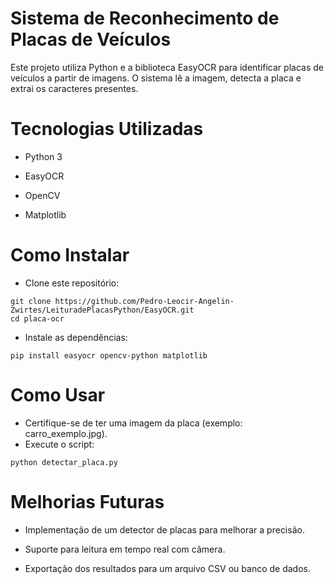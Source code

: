 # Sistema de Reconhecimento de Placas de Veículos

Este projeto utiliza Python e a biblioteca EasyOCR para identificar placas de veículos a partir de imagens. O sistema lê a imagem, detecta a placa e extrai os caracteres presentes.

# Tecnologias Utilizadas

- Python 3

- EasyOCR

- OpenCV

- Matplotlib

# Como Instalar

- Clone este repositório:

```
git clone https://github.com/Pedro-Leocir-Angelin-Zwirtes/LeituradePlacasPython/EasyOCR.git
cd placa-ocr
```
- Instale as dependências:

```
pip install easyocr opencv-python matplotlib
```
# Como Usar

- Certifique-se de ter uma imagem da placa (exemplo: carro_exemplo.jpg).
- Execute o script:
```
python detectar_placa.py
```
# Melhorias Futuras

- Implementação de um detector de placas para melhorar a precisão.

- Suporte para leitura em tempo real com câmera.

- Exportação dos resultados para um arquivo CSV ou banco de dados.






